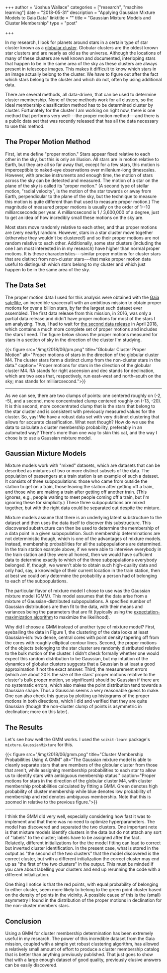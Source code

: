 +++
author = "Joshua Wallace"
categories = ["research", "machine learning"]
date = "2018-05-31"
description = "Applying Gaussian Mixture Models to Gaia Data"
linktitle = ""
title = "Gaussian Mixture Models and Cluster Membership"
type = "post"

+++

In my research, I look for planets around stars in a certain type of star cluster known as a [globular cluster](https://en.wikipedia.org/wiki/Globular_cluster). Globular clusters are the oldest known star clusters and are nearly as old as the universe.  Although the locations of many of these clusters are well known and documented, interloping stars that happen to be in the same area of the sky as these clusters are always present in telescope images.  This makes it difficult to know which stars in an image actually belong to the cluster.  We have to figure out after the fact which stars belong to the cluster and which do not, often by using additional data.

There are several methods, all data-driven, that can be used to determine cluster membership.  None of these methods work for all clusters, so the ideal membership classification method has to be determined cluster by cluster.  Fortunately for the cluster I am working on right now, there is one method that performs very well---the proper motion method---and there is a public data set that was recently released that has all the data necessary to use this method.

## The Proper Motion Method

First, let me define "proper motion."  Stars appear fixed relative to each other in the sky, but this is only an illusion.  All stars are in motion relative to Earth, but they are all so far away that, except for a few stars, this motion is imperceptible to naked-eye observations over millenium-long timescales.  However, with precise instruments and enough time, the motion of stars across the sky can be detected and measured.  The motion of a star on the plane of the sky is called its "proper motion."  (A second type of stellar motion, "radial velocity", is the motion of the star towards or away from Earth, perpendicular to the plane of the sky, but the technique to measure this motion is quite different than that used to measure proper motion.)  The magnitude of measured proper motions is usually on the order of 1--10 milliarcseconds per year.  A milliarcsecond is 1 / 3,600,000 of a degree, just to get an idea of how incredibly small these motions on the sky are.

Most stars move randomly relative to each other, and thus proper motions are (very nearly) random.  However, stars in a star cluster move together (otherwise they wouldn't be clustered!) and so their proper motions are not random relative to each other.  Additionally, some star clusters (including the one I am most interested in in my research) have higher than normal proper motions.  It is these characteristics---similar proper motions for cluster stars that are distinct from non-cluster stars---that make proper motion data useful to distinguish which stars belong to my cluster and which just happen to be in the same area of the sky.


## The Data Set

The proper motion data I used for this analysis were obtained with the [Gaia satellite](http://sci.esa.int/gaia/), an incredible spacecraft with an ambitious mission to obtain proper motions for over a billion stars, by far the largest such dataset ever assembled.  The first data release from this mission, in 2016, was only a partial data release and didn't have proper motions for most of the stars I am analyzing.  Thus, I had to wait for [the second data release](https://gea.esac.esa.int/archive/) in April 2018, which contains a much more complete set of proper motions and includes the stars I need.  The figure below shows the proper motions measured for stars in a section of sky in the direction of the cluster I'm studying.

{{< figure src="/img/2018/06/pm.png" title="Globular Cluster Proper Motion" 
    alt="Proper motions of stars in the direction of the globular cluster M4.  The cluster stars form a distinct clump from the non-cluster stars in the data." 
    caption="Proper motions for stars in the direction of the globular cluster M4.  RA stands for right ascension and dec stands for declination, which are two axes that, respectively, run east–west and north–south on the sky;  mas stands for milliarcsecond.">}}

---

As we can see, there are two clumps of points: one centered roughly on (-2, -5), and a second, more concentrated clump centered roughly on (-13, -20). It is this second, more concentrated clump that is the stars that belong to the star cluster and is consistent with previously measured values for the cluster.  So, yay!  We have a robust data set with very distinct clustering that allows for accurate classification.  What next though?  How do we use the data to calculate a cluster membership probability, preferably in an automated way?  There's more than one way to skin this cat,  and the way I chose is to use a Gaussian mixture model.


## Gaussian Mixture Models

Mixture models work with "mixed" datasets, which are datasets that can be described as mixtures of two or more distinct subsets of the data.  The population of passengers at a train station is an example of such a dataset. It consists of three subpopulations: those who came from outside the station to get on a train, those leaving the station after getting off a train, and those who are making a train after getting off another train.  (This ignores, e.g., people waiting to meet people coming off a train, but I'm ignoring these for simplicity.) These three subpopulations are mixed together, but with the right data could be separated out despite the mixture.

Mixture models assume that there is an underlying latent substructure to the dataset and then uses the data itself to discover this substructure.  This discovered substructure can then be used to determine the membership of a data point in a given subpopulation.  Such membership determinations are not deterministic though, which is one of the advantages of mixture models.  Instead, membership probabilities for all the subpopulations are determined. In the train station example above, if we were able to interview everybody in the train station and they were all honest, then we would have sufficient data to determine exactly to which of the three subpopulations everybody belonged.  If, though, we weren't able to obtain such high-quality data and only had, say, a knowledge of their current location in the train station, then at best we could only determine the probability a person had of belonging to each of the subpopulations.

The particular flavor of mixture model I chose to use was the Gaussian mixture model (GMM). This model assumes that the data arise from a mixture of Gaussian-distributed subpopulations.  A specified number of Gaussian distributions are then fit to the data, with their means and variances being the parameters that are fit (typically using the [expectation-maximization algorithm](https://en.wikipedia.org/wiki/Expectation%E2%80%93maximization_algorithm) to maximize the likelihood).

Why did I choose a GMM instead of another type of mixture model?  First, eyeballing the data in Figure 1, the clustering of the data looks at least Gaussian-ish: two dense, central cores with point density tapering off from the cores with roughly elliptical contour lines. Second, the proper motions of the objects belonging to the star cluster are randomly distributed relative to the bulk motion of the cluster.  I didn't check formally whether one would expect this random distribution to be Gaussian, but my intuition of the dynamics of globular clusters suggests that a Gaussian is at least a good approximation if not the exact answer.  Third, the measurement errors (which are about 20% the size of the stars' proper motions relative to the cluster's bulk proper motion, so significant) should be Gaussian if there are no systematic errors, which also makes the point distribution tend towards a Gaussian shape.  Thus a Gaussian seems a very reasonable guess to make.  One can also check this guess by plotting up histograms of the proper motions in both directions, which I did and verified that they are quite Gaussian (though the non-cluster clump of points is asymmetric in declination; more on this later).

## The Results

Let's see how well the GMM works.  I used the `scikit-learn` package's `mixture.GaussianMixture` for this.

{{< figure src="/img/2018/06/gmm.png" title="Cluster Membership Probabilities Using A GMM" 
    alt="The Gaussian mixture model is able to cleanly separate stars that are members of the globular cluster from those that aren't, while assigning membership probabilities to each star to allow us to identify stars with ambiguous membership status." 
    caption="Proper motions for stars in the direction of the globular cluster M4, with cluster membership probabilities calculated by fitting a GMM.  Green denotes high probability of cluster membership while blue denotes low probability of membership and red denotes ambiguous membership. Note that this is zoomed in relative to the previous figure.">}}

---

I think the GMM did very well, especially considering how fast it was to implement and that there was no need to optimize hyperparameters.  The model has discovered and separated the two clusters. One important note is that mixture models identify clusters in the data but do not attach any sort of "labels" to the cluster; labels have to be assigned after the fact.  Relatedly, different initializations for the the model fitting can lead to correct but inverted cluster identification.  In the present case, what is stored in the output as "the second of the two clusters" that the model discovered is the correct cluster, but with a different initialization the correct cluster may end up as "the first of the two clusters" in the output.  This must be minded if you care about labelling your clusters and end up rerunning the code with a different initialization. 

One thing I notice is that the red points, with equal probability of belonging to either cluster, seem more likely to belong to the green point cluster based on the density of points in the vicinity.  A possible cause of this is the (small) asymmetry I found in the distribution of the proper motions in declination for the non-cluster members stars.

## Conclusion

Using a GMM for cluster membership determination has been extremely useful in my research.  The power of this incredible dataset from the Gaia mission, coupled with a simple yet robust clustering algorithm, has allowed a relatively small amount of effort to produce a cluster membership catalog that is better than anything previously published.  That just goes to show that with a large enough dataset of good quality, previously elusive answers can be easily discovered.
